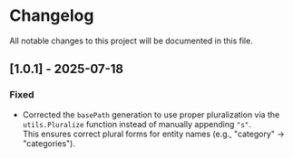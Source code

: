 # Changelog

All notable changes to this project will be documented in this file.

## [1.0.1] - 2025-07-18
### Fixed
- Corrected the `basePath` generation to use proper pluralization via the `utils.Pluralize` function instead of manually appending `"s"`.  
  This ensures correct plural forms for entity names (e.g., "category" → "categories").
